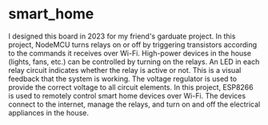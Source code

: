# smart_home
I designed this board in 2023 for my friend's garduate project. 
In this project, NodeMCU turns relays on or off by triggering transistors according to the commands it receives over Wi-Fi. High-power devices in the house (lights, fans, etc.) can be controlled by turning on the relays. An LED in each relay circuit indicates whether the relay is active or not. This is a visual feedback that the system is working. The voltage regulator is used to provide the correct voltage to all circuit elements. In this project, ESP8266 is used to remotely control smart home devices over Wi-Fi. The devices connect to the internet, manage the relays, and turn on and off the electrical appliances in the house.
